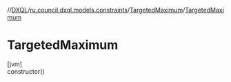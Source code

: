 //[DXQL](../../../index.md)/[ru.council.dxql.models.constraints](../index.md)/[TargetedMaximum](index.md)/[TargetedMaximum](-targeted-maximum.md)

# TargetedMaximum

[jvm]\
constructor()
